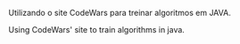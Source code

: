 Utilizando o site CodeWars para treinar algoritmos em JAVA.

Using CodeWars' site to train algorithms in java.